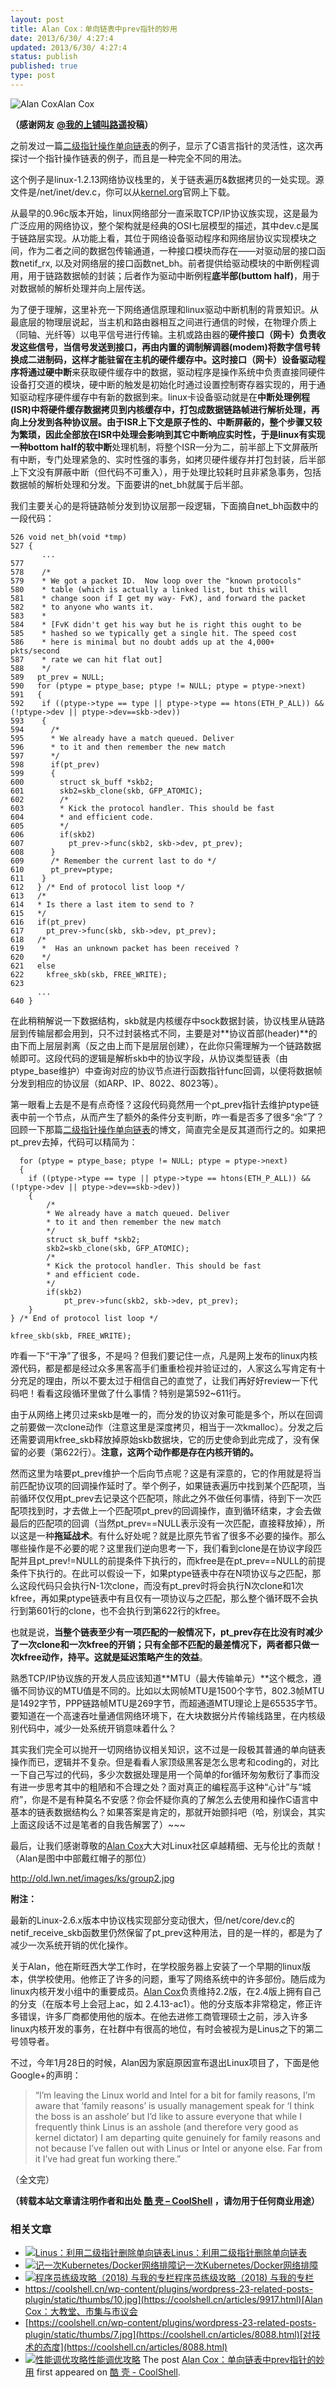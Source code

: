 ```yaml
---
layout: post
title: Alan Cox：单向链表中prev指针的妙用
date: 2013/6/30/ 4:27:4
updated: 2013/6/30/ 4:27:4
status: publish
published: true
type: post
---
```


![Alan Cox](../wp-content/uploads/2013/06/Alan-Cox-200x300.jpg "Alan Cox")Alan Cox


 **（感谢网友** [**@我的上铺叫路遥**](http://weibo.com/fullofbull)**投稿）**


之前发过一篇[二级指针操作单向链表](https://coolshell.cn/articles/8990.html)的例子，显示了C语言指针的灵活性，这次再探讨一个指针操作链表的例子，而且是一种完全不同的用法。


这个例子是linux-1.2.13网络协议栈里的，关于链表遍历&数据拷贝的一处实现。源文件是/net/inet/dev.c，你可以从[kernel.org](https://www.kernel.org/pub/linux/kernel/v1.2/)官网上下载。


从最早的0.96c版本开始，linux网络部分一直采取TCP/IP协议族实现，这是最为广泛应用的网络协议，整个架构就是经典的OSI七层模型的描述，其中dev.c是属于链路层实现。从功能上看，其位于网络设备驱动程序和网络层协议实现模块之间，作为二者之间的数据包传输通道，一种接口模块而存在——对驱动层的接口函数netif\_rx, 以及对网络层的接口函数net\_bh。前者提供给驱动模块的中断例程调用，用于链路数据帧的封装；后者作为驱动中断例程**底半部(buttom half)**，用于对数据帧的解析处理并向上层传送。


为了便于理解，这里补充一下网络通信原理和linux驱动中断机制的背景知识。从最底层的物理层说起，当主机和路由器相互之间进行通信的时候，在物理介质上（同轴、光纤等）以电平信号进行传输。主机或路由器的**硬件接口（网卡）**负责收发这些信号，当信号发送到接口，再由内置的**调制解调器(modem)**将数字信号转换成二进制码，这样才能驻留在主机的硬件缓存中。这时接口（网卡）设备驱动程序将通过**硬中断**来获取硬件缓存中的数据，驱动程序是操作系统中负责直接同硬件设备打交道的模块，硬中断的触发是初始化时通过设置控制寄存器实现的，用于通知驱动程序硬件缓存中有新的数据到来。linux卡设备驱动就是在**中断处理例程(ISR)**中将硬件缓存数据拷贝到内核缓存中，打包成数据链路帧进行解析处理，再向上分发到各种协议层。由于ISR上下文是原子性的、中断屏蔽的，整个步骤又较为繁琐，因此全部放在ISR中处理会影响到其它中断响应实时性，于是linux有实现一种bottom half的**软中断**处理机制，将整个ISR一分为二，前半部上下文屏蔽所有中断，专门处理紧急的、实时性强的事务，如拷贝硬件缓存并打包封装，后半部上下文没有屏蔽中断（但代码不可重入），用于处理比较耗时且非紧急事务，包括数据帧的解析处理和分发。下面要讲的net\_bh就属于后半部。


我们主要关心的是将链路帧分发到协议层那一段逻辑，下面摘自net\_bh函数中的一段代码：




```
526 void net_bh(void *tmp)
527 {
       ...
577
578    /*
579    * We got a packet ID.  Now loop over the "known protocols"
580    * table (which is actually a linked list, but this will
581    * change soon if I get my way- FvK), and forward the packet
582    * to anyone who wants it.
583    *
584    * [FvK didn't get his way but he is right this ought to be
585    * hashed so we typically get a single hit. The speed cost
586    * here is minimal but no doubt adds up at the 4,000+ pkts/second
587    * rate we can hit flat out]
588    */
589   pt_prev = NULL;
590   for (ptype = ptype_base; ptype != NULL; ptype = ptype->next)
591   {
592    if ((ptype->type == type || ptype->type == htons(ETH_P_ALL)) && (!ptype->dev || ptype->dev==skb->dev))
593    {
594      /*
595      * We already have a match queued. Deliver
596      * to it and then remember the new match
597      */
598      if(pt_prev)
599      {
600        struct sk_buff *skb2;
601        skb2=skb_clone(skb, GFP_ATOMIC);
602        /*
603        * Kick the protocol handler. This should be fast
604        * and efficient code.
605        */
606        if(skb2)
607          pt_prev->func(skb2, skb->dev, pt_prev);
608      }
609      /* Remember the current last to do */
610      pt_prev=ptype;
611    }
612   } /* End of protocol list loop */
613   /*
614   * Is there a last item to send to ?
615   */
616   if(pt_prev)
617     pt_prev->func(skb, skb->dev, pt_prev);
618   /*
619    *  Has an unknown packet has been received ?
620    */
621   else
622     kfree_skb(skb, FREE_WRITE);
623
      ...
640 }
```

在此稍稍解说一下数据结构，skb就是内核缓存中sock数据封装，协议栈里从链路层到传输层都会用到，只不过封装格式不同，主要是对**协议首部(header)**的由下而上层层剥离（反之由上而下是层层创建），在此你只需理解为一个链路数据帧即可。这段代码的逻辑是解析skb中的协议字段，从协议类型链表（由ptype\_base维护）中查询对应的协议节点进行函数指针func回调，以便将数据帧分发到相应的协议层（如ARP、IP、8022、8023等）。


第一眼看上去是不是有点奇怪？这段代码竟然用一个pt\_prev指针去维护ptype链表中前一个节点，从而产生了额外的条件分支判断，咋一看是否多了很多“余”了？回顾一下那篇[二级指针操作单向链表](https://coolshell.cn/articles/8990.html)的博文，简直完全是反其道而行之的。如果把pt\_prev去掉，代码可以精简为：



```
  for (ptype = ptype_base; ptype != NULL; ptype = ptype->next)
  {
    if ((ptype->type == type || ptype->type == htons(ETH_P_ALL)) && (!ptype->dev || ptype->dev==skb->dev))
    {
        /*
        * We already have a match queued. Deliver
        * to it and then remember the new match
        */
        struct sk_buff *skb2;
        skb2=skb_clone(skb, GFP_ATOMIC);
        /*
        * Kick the protocol handler. This should be fast
        * and efficient code.
        */
        if(skb2)
            pt_prev->func(skb2, skb->dev, pt_prev);
    }
} /* End of protocol list loop */

kfree_skb(skb, FREE_WRITE);
```

咋看一下“干净”了很多，不是吗？但我们要记住一点，凡是网上发布的linux内核源代码，都是都是经过众多黑客高手们重重检视并验证过的，人家这么写肯定有十分充足的理由，所以不要太过于相信自己的直觉了，让我们再好好review一下代码吧！看看这段循环里做了什么事情？特别是第592~611行。


由于从网络上拷贝过来skb是唯一的，而分发的协议对象可能是多个，所以在回调之前要做一次clone动作（注意这里是深度拷贝，相当于一次kmalloc）。分发之后还需要调用kfree\_skb释放掉原始skb数据块，它的历史使命到此完成了，没有保留的必要（第622行）。**注意，这两个动作都是存在内核开销的。**


然而这里为啥要pt\_prev维护一个后向节点呢？这是有深意的，它的作用就是将当前匹配协议项的回调操作延时了。举个例子，如果链表遍历中找到某个匹配项，当前循环仅仅用pt\_prev去记录这个匹配项，除此之外不做任何事情，待到下一次匹配项找到时，才去做上一个匹配项pt\_prev的回调操作，直到循环结束，才会去做最后的匹配项的回调（当然pt\_prev==NULL表示没有一次匹配，直接释放掉），所以这是一种**拖延战术**。有什么好处呢？就是比原先节省了很多不必要的操作。那么哪些操作是不必要的呢？这里我们逆向思考一下，我们看到clone是在协议字段匹配并且pt\_prev!=NULL的前提条件下执行的，而kfree是在pt\_prev==NULL的前提条件下执行的。在此可以假设一下，如果ptype链表中存在N项协议与之匹配，那么这段代码只会执行N-1次clone，而没有pt\_prev时将会执行N次clone和1次kfree，再如果ptype链表中有且仅有一项协议与之匹配，那么整个循环既不会执行到第601行的clone，也不会执行到第622行的kfree。


也就是说，**当整个链表至少有一项匹配的一般情况下，pt\_prev存在比没有时减少了一次clone和一次kfree的开销；只有全部不匹配的最差情况下，两者都只做一次kfree动作，持平。这就是延迟策略产生的效益**。


熟悉TCP/IP协议族的开发人员应该知道**MTU（最大传输单元）**这个概念，遵循不同协议的MTU值是不同的。比如以太网帧MTU是1500个字节，802.3帧MTU是1492字节，PPP链路帧MTU是269字节，而超通道MTU理论上是65535字节。要知道在一个高速吞吐量通信网络环境下，在大块数据分片传输线路里，在内核级别代码中，减少一处系统开销意味着什么？


其实我们完全可以抛开一切网络协议相关知识，这不过是一段极其普通的单向链表操作而已，逻辑并不复杂。但是看看人家顶级黑客是怎么思考和coding的，对比一下自己写过的代码，多少次数据处理是用一个简单的for循环匆匆敷衍了事而没有进一步思考其中的粗陋和不合理之处？面对真正的编程高手这种“心计”与“城府”，你是不是有种莫名不安感？你会怀疑你真的了解怎么去使用和操作C语言中基本的链表数据结构么？如果答案是肯定的，那就开始颤抖吧（哈，别误会，其实上面这段话不过是笔者的自我告解罢了）~~~


最后，让我们感谢尊敬的[Alan Cox](http://en.wikipedia.org/wiki/Alan_Cox)大大对Linux社区卓越精细、无与伦比的贡献！（Alan是图中中部戴红帽子的那位）


http://old.lwn.net/images/ks/group2.jpg


**附注：**


最新的Linux-2.6.x版本中协议栈实现部分变动很大，但/net/core/dev.c的netif\_receive\_skb函数里仍然保留了pt\_prev这种用法，目的是一样的，都是为了减少一次系统开销的优化操作。


关于Alan，他在斯旺西大学工作时，在学校服务器上安装了一个早期的linux版本，供学校使用。他修正了许多的问题，重写了网络系统中的许多部份。随后成为linux内核开发小组中的重要成员。[Alan Cox](http://en.wikipedia.org/wiki/Alan_Cox)负责维持2.2版，在2.4版上拥有自己的分支（在版本号上会冠上ac，如 2.4.13-ac1）。他的分支版本非常稳定，修正许多错误，许多厂商都使用他的版本。在他去进修工商管理硕士之前，涉入许多linux内核开发的事务，在社群中有很高的地位，有时会被视为是Linus之下的第二号领导者。


不过，今年1月28日的时候，Alan因为家庭原因宣布退出Linux项目了，下面是他Google+的声明：



> “I’m leaving the Linux world and Intel for a bit for family reasons, I’m aware that ‘family reasons’ is usually management speak for ‘I think the boss is an asshole’ but I’d like to assure everyone that while I frequently think Linus is an asshole (and therefore very good as kernel dictator) I am departing quite genuinely for family reasons and not because I’ve fallen out with Linus or Intel or anyone else. Far from it I’ve had great fun working there.”
> 
> 


（全文完）



**（转载本站文章请注明作者和出处 [酷 壳 – CoolShell](https://coolshell.cn/) ，请勿用于任何商业用途）**



### 相关文章

* [![Linus：利用二级指针删除单向链表](../wp-content/uploads/2013/02/linus_pointer_to_pointer-150x150.jpg)](https://coolshell.cn/articles/8990.html)[Linus：利用二级指针删除单向链表](https://coolshell.cn/articles/8990.html)
* [![记一次Kubernetes/Docker网络排障](../wp-content/uploads/2018/12/docker-networking-1-150x150.png)](https://coolshell.cn/articles/18654.html)[记一次Kubernetes/Docker网络排障](https://coolshell.cn/articles/18654.html)
* [![程序员练级攻略（2018)  与我的专栏](../wp-content/uploads/2018/05/300x262-150x150.jpg)](https://coolshell.cn/articles/18360.html)[程序员练级攻略（2018) 与我的专栏](https://coolshell.cn/articles/18360.html)
* [https://coolshell.cn/wp-content/plugins/wordpress-23-related-posts-plugin/static/thumbs/10.jpg](https://coolshell.cn/articles/9917.html)[Alan Cox：大教堂、市集与市议会](https://coolshell.cn/articles/9917.html)
* [https://coolshell.cn/wp-content/plugins/wordpress-23-related-posts-plugin/static/thumbs/7.jpg](https://coolshell.cn/articles/8088.html)[对技术的态度](https://coolshell.cn/articles/8088.html)
* [![性能调优攻略](../wp-content/uploads/2012/06/f1-150x150.jpg)](https://coolshell.cn/articles/7490.html)[性能调优攻略](https://coolshell.cn/articles/7490.html)
The post [Alan Cox：单向链表中prev指针的妙用](https://coolshell.cn/articles/9859.html) first appeared on [酷 壳 - CoolShell](https://coolshell.cn).
